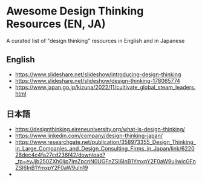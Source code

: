 # Awesome Design Thinking Resources (EN, JA)

A curated list of "design thinking" resources in English and in Japanese

## English

- https://www.slideshare.net/slideshow/introducing-design-thinking
- https://www.slideshare.net/slideshow/design-thinking-178065774
- https://www.japan.go.jp/kizuna/2022/11/cultivate_global_steam_leaders.html

## 日本語

- https://designthinking.eireneuniversity.org/what-is-design-thinking/
- https://www.linkedin.com/company/design-thinking-japan/
- https://www.researchgate.net/publication/358973355_Design_Thinking_in_Large_Companies_and_Design_Consulting_Firms_in_Japan/link/622028dec4c4fa27cd236f42/download?_tp=eyJjb250ZXh0Ijp7ImZpcnN0UGFnZSI6InB1YmxpY2F0aW9uIiwicGFnZSI6InB1YmxpY2F0aW9uIn19
- 

